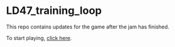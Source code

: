 # LD47_training_loop

This repo contains updates for the game after the jam has finished.

To start playing, [click here](https://domnomnom.github.io/LD47_training_loop_postjam/).
